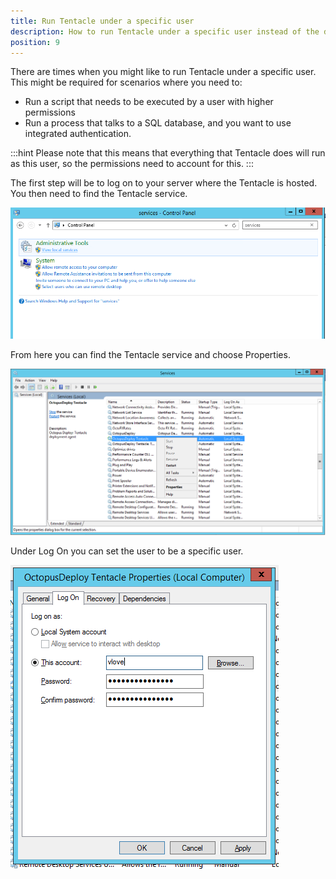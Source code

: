 ```yaml
---
title: Run Tentacle under a specific user
description: How to run Tentacle under a specific user instead of the default system account.
position: 9
---
```


There are times when you might like to run Tentacle under a specific user. This might be required for scenarios where you need to:

- Run a script that needs to be executed by a user with higher permissions
- Run a process that talks to a SQL database, and you want to use integrated authentication.

:::hint
Please note that this means that everything that Tentacle does will run as this user, so the permissions need to account for this.
:::

The first step will be to log on to your server where the Tentacle is hosted. You then need to find the Tentacle service.

![](/docs/images/3048151/3278121.png "width=500")

From here you can find the Tentacle service and choose Properties.

![](/docs/images/3048151/3278120.png "width=500")

Under Log On you can set the user to be a specific user.

![](/docs/images/3048151/3278119.png "width=300")
